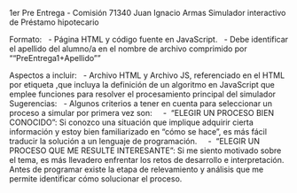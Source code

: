 1er Pre Entrega - Comisión 71340
Juan Ignacio Armas
Simulador interactivo de Préstamo hipotecario


Formato:
  - Página HTML y código fuente en JavaScript.
  - Debe identificar el apellido del alumno/a en el nombre de archivo comprimido por ““PreEntrega1+Apellido””

Aspectos a incluir:
  - Archivo HTML y Archivo JS, referenciado en el HTML por etiqueta <script src="js/miarchivo.js"></script>,que incluya la definición de un algoritmo en JavaScript que emplee funciones para resolver el procesamiento principal del simulador
Sugerencias:
  - Algunos criterios a tener en cuenta para seleccionar un proceso a simular por primera vez son:
    -  “ELEGIR UN PROCESO BIEN CONOCIDO”: Si conozco una situación que implique adquirir cierta información y estoy bien familiarizado en “cómo se hace”, es más fácil traducir la solución a un lenguaje de programación.
    -  “ELEGIR UN PROCESO QUE ME RESULTE INTERESANTE”: Si me siento motivado sobre el tema, es más llevadero enfrentar los retos de desarrollo e interpretación. Antes de programar existe la etapa de relevamiento y análisis que me permite identificar cómo solucionar el proceso.
